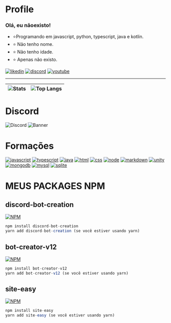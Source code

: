 # Profile

### Olá, eu nãoexisto!
- ⭐Programando em javascript, python, typescript, java e kotlin.
- ⭐ Não tenho nome.
- ⭐ Não tenho idade.
- ⭐ Apenas não existo.

[![likedin](https://img.shields.io/badge/LinkedIn-0077B5?style=for-the-badge&logo=linkedin&logoColor=white)](https://www.linkedin.com/in/n%C3%A3o-existo-375b1721a/)
[![discord](https://img.shields.io/badge/Discord-7289DA?style=for-the-badge&logo=discord&logoColor=white)](https://discord.gg/Dxxm6xmXeT)
[![youtube](https://img.shields.io/badge/YouTube-FF0000?style=for-the-badge&logo=youtube&logoColor=white)](https://www.youtube.com/channel/UC08GljABKIj_bLmW5eRUWWQ)

---
| ![Stats](https://github-readme-stats.vercel.app/api?username=naoexistobb&count_private=true&show_icons=true&title_color=246bce&text_color=ffffff&bg_color=151515&include_all_commits=true&hide_border=true&hide_title=true) | ![Top Langs](https://github-readme-stats.vercel.app/api/top-langs/?username=naoexistobb&count_private=true&show_icons=true&layout=compact&title_color=246bced&text_color=ffffff&bg_color=151515&hide_border=true) |
| ------------- | ------------- |

# Discord

![Discord](https://discord.c99.nl/widget/theme-1/461346834342739978.png)
![Banner](https://discordapp.com/api/guilds/905313423007567894/widget.png?style=banner2)


# Formações

[![javascript](https://img.shields.io/badge/JavaScript-F7DF1E?style=for-the-badge&logo=javascript&logoColor=black)](https://www.youtube.com/channel/UC08GljABKIj_bLmW5eRUWWQ)
[![typescript](https://img.shields.io/badge/TypeScript-007ACC?style=for-the-badge&logo=typescript&logoColor=white)](https://www.youtube.com/channel/UC08GljABKIj_bLmW5eRUWWQ)
[![java](https://img.shields.io/badge/Java-ED8B00?style=for-the-badge&logo=java&logoColor=white)](https://www.youtube.com/channel/UC08GljABKIj_bLmW5eRUWWQ)
[![html](https://img.shields.io/badge/HTML-239120?style=for-the-badge&logo=html5&logoColor=white)](https://www.youtube.com/channel/UC08GljABKIj_bLmW5eRUWWQ)
[![css](https://img.shields.io/badge/CSS-239120?&style=for-the-badge&logo=css3&logoColor=white)](https://www.youtube.com/channel/UC08GljABKIj_bLmW5eRUWWQ)
[![node](https://img.shields.io/badge/Node.js-43853D?style=for-the-badge&logo=node.js&logoColor=white)](https://www.youtube.com/channel/UC08GljABKIj_bLmW5eRUWWQ)
[![markdown](https://img.shields.io/badge/Markdown-000000?style=for-the-badge&logo=markdown&logoColor=white)](https://www.youtube.com/channel/UC08GljABKIj_bLmW5eRUWWQ)
[![unity](https://img.shields.io/badge/Unity-100000?style=for-the-badge&logo=unity&logoColor=white)](https://www.youtube.com/channel/UC08GljABKIj_bLmW5eRUWWQ)
[![mongodb](https://img.shields.io/badge/MongoDB-4EA94B?style=for-the-badge&logo=mongodb&logoColor=white)](https://www.youtube.com/channel/UC08GljABKIj_bLmW5eRUWWQ)
[![mysql](https://img.shields.io/badge/MySQL-00000F?style=for-the-badge&logo=mysql&logoColor=white)](https://www.youtube.com/channel/UC08GljABKIj_bLmW5eRUWWQ)
[![sqlite](https://img.shields.io/badge/SQLite-07405E?style=for-the-badge&logo=sqlite&logoColor=white)](https://www.youtube.com/channel/UC08GljABKIj_bLmW5eRUWWQ)

# MEUS PACKAGES NPM 


## discord-bot-creation
[![NPM](https://nodei.co/npm/discord-bot-creation.png)](https://nodei.co/npm/discord-bot-creation/)
```js
npm install discord-bot-creation
yarn add discord-bot-creation (se você estiver usando yarn)
```

##  bot-creator-v12
[![NPM](https://nodei.co/npm/bot-creator-v12.png)](https://nodei.co/npm/bot-creator-v12/)

```js
npm install bot-creator-v12
yarn add bot-creator-v12 (se você estiver usando yarn)
```

## site-easy
[![NPM](https://nodei.co/npm/site-easy.png)](https://nodei.co/npm/site-easy/)

```js
npm install site-easy
yarn add site-easy (se você estiver usando yarn)
```
